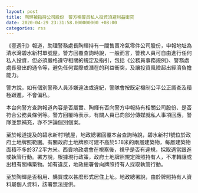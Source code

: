 ```yaml
---
layout: post
title: 陶輝被指持公司股份　警方稱警員私人投資須避利益衝突
date: 2020-04-29 23:31:58.000000000 +08:00
categories: rss
---
```


《壹週刊》報道，助理警務處長陶輝持有一間售賣冷氣零件公司股份，申報地址為清水灣碧水新村單號屋。警方回覆查詢時說，一般而言，警務人員可自由進行任何私人投資，但必須嚴格遵守相關的規定及指引，包括《公務員事務規例》、警務處處長發出的通令等，避免任何實際或潛在的利益衝突，及讓投資風險超出經濟負擔能力。

警方說，如有個別警務人員涉嫌違法或違紀，警隊會按既定機制公平公正調查及積極跟進，不會偏私。

本台向警方查詢報道內容是否屬實、陶輝有否向警方申報持有相關公司股份、是否符合公務員條例等。警方回覆時表示，有關人員已向部分傳媒就私人事項回應，警隊並無補充，亦不評論個別個案。

至於報道提及的碧水新村1號屋，地政總署回覆本台查詢時說，碧水新村1號位於政府土地牌照範圍。有關政府土地牌照可建不高於5.18米的兩層建築物，每層建築物面積不多於37.2平方米。西貢地政處會在視察後，視乎是否有違規，採取適當跟進或執管行動。署方說，根據現行政策，政府土地牌照規定牌照持有人，不准轉讓或出租有關構築物。如有違反，地政總署會向牌照持有人採取執管行動。

至於陶輝是否租用、購買或以甚麼形式居住上址。地政總署說，由於牌照持有人資料屬個人資料，該署無法提供。
